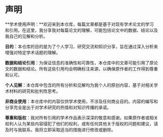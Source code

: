 # 声明

**学术使用声明：**欢迎来到本仓库，每篇文章都是基于对现有学术论文的学习和引用。在这里，我分享我对每篇论文的理解，可能包括论文中的数据、结论以及我自己的见解和分析。

**目的**：本仓库的目的是为了个人学习、研究交流和知识分享，旨在通过深入分析来增强对特定学术话题的理解。

**数据和结论引用**：为保证信息的准确性和可靠性，本仓库中的文章可能引用了原论文的数据和结论。所有这些引用均会明确标注来源，以确保原作者的工作得到尊重和认可。

**个人见解**：本仓库中包含的所有分析和见解均为我个人的原创内容，基于对相关学术材料的研究和批判性思考。

**非商业使用**：本仓库中的内容仅供学术使用，不涉及任何商业目的。内容的编写和分享完全是出于对学术研究的热情和对知识传播的承诺。

**尊重和版权**：我对所有引用的学术作品表示深深的敬意和感谢。如果原作者或相关权利人认为某些内容侵犯了他们的权利，或有任何其他关于版权的问题和建议，请及时与我联系，我将立即采取适当的措施进行修改或删除。